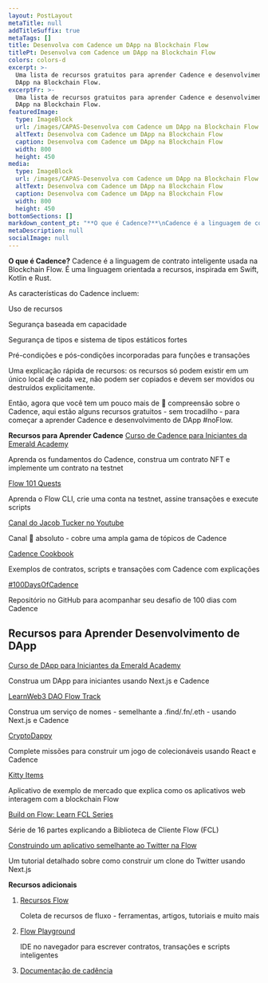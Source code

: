 ```yaml
---
layout: PostLayout
metaTitle: null
addTitleSuffix: true
metaTags: []
title: Desenvolva com Cadence um DApp na Blockchain Flow
titlePt: Desenvolva com Cadence um DApp na Blockchain Flow
colors: colors-d
excerpt: >-
  Uma lista de recursos gratuitos para aprender Cadence e desenvolvimento de
  DApp na Blockchain Flow.
excerptFr: >-
  Uma lista de recursos gratuitos para aprender Cadence e desenvolvimento de
  DApp na Blockchain Flow.
featuredImage:
  type: ImageBlock
  url: /images/CAPAS-Desenvolva com Cadence um DApp na Blockchain Flow.png
  altText: Desenvolva com Cadence um DApp na Blockchain Flow
  caption: Desenvolva com Cadence um DApp na Blockchain Flow
  width: 800
  height: 450
media:
  type: ImageBlock
  url: /images/CAPAS-Desenvolva com Cadence um DApp na Blockchain Flow.png
  altText: Desenvolva com Cadence um DApp na Blockchain Flow
  caption: Desenvolva com Cadence um DApp na Blockchain Flow
  width: 800
  height: 450
bottomSections: []
markdown_content_pt: "**O que é Cadence?**\nCadence é a linguagem de contrato inteligente usada na Blockchain Flow. É uma linguagem orientada a recursos, inspirada em Swift, Kotlin e Rust.\n\nAs características do Cadence incluem:\n\nUso de recursos\n\nSegurança baseada em capacidade\n\nSegurança de tipos e sistema de tipos estáticos fortes\n\nPré-condições e pós-condições incorporadas para funções e transações\n\nUma explicação rápida de recursos: os recursos só podem existir em um único local de cada vez, não podem ser copiados e devem ser movidos ou destruídos explicitamente.\n\nEntão, agora que você tem um pouco mais de \U0001F90F compreensão sobre o Cadence, aqui estão alguns recursos gratuitos - sem trocadilho - para começar a aprender Cadence e desenvolvimento de DApp #noFlow.\n\n**Recursos para Aprender Cadence**\n[Curso de Cadence para Iniciantes da Emerald Academy](https://github.com/emerald-dao/beginner-cadence-course)\n\nAprenda os fundamentos do Cadence, construa um contrato NFT e implemente um contrato na testnet\n\n[Flow 101 Quests](https://github.com/onflow/flow-101-quest)\n\nAprenda o Flow CLI, crie uma conta na testnet, assine transações e execute scripts\n\n[Canal do Jacob Tucker no Youtube](https://www.youtube.com/@jacobtucker8438)\n\nCanal \U0001F48E absoluto - cobre uma ampla gama de tópicos de Cadence\n\n[Cadence Cookbook](https://cookbook.onflow.org/)\n\nExemplos de contratos, scripts e transações com Cadence com explicações\n\n[#100DaysOfCadence](https://github.com/AmethystCodes/100-days-of-cadence)\n\nRepositório no GitHub para acompanhar seu desafio de 100 dias com Cadence\n\n## **Recursos para Aprender Desenvolvimento de DApp**\n\n\n[Curso de DApp para Iniciantes da Emerald Academy](https://github.com/emerald-dao/beginner-dapp-course/fork)\n\nConstrua um DApp para iniciantes usando Next.js e Cadence\n\n[LearnWeb3 DAO Flow Track](https://learnweb3.io/courses/18f86037-e600-4933-aa8e-375f26055d53/lessons)\n\nConstrua um serviço de nomes - semelhante a .find/.fn/.eth - usando Next.js e Cadence\n\n[CryptoDappy](https://www.cryptodappy.com/)\n\nComplete missões para construir um jogo de colecionáveis usando React e Cadence\n\n[Kitty Items](https://developers.flow.com/learn/kitty-items/index)\n\nAplicativo de exemplo de mercado que explica como os aplicativos web interagem com a blockchain Flow\n\n[Build on Flow: Learn FCL Series](https://dev.to/onflow/build-on-flow-learn-fcl-introduction-51bp)\n\nSérie de 16 partes explicando a Biblioteca de Cliente Flow (FCL)\n\n[Construindo um aplicativo semelhante ao Twitter na Flow](https://hackmd.io/@andrea-muttoni/web3-twitter)\n\nUm tutorial detalhado sobre como construir um clone do Twitter usando Next.js\n\n**Recursos adicionais**\n\n1.  [Recursos Flow](https://github.com/ph0ph0/Get-The-Flow-Down)\n\n    Coleta de recursos de fluxo - ferramentas, artigos, tutoriais e muito mais\n\n2.  [Flow Playground](https://play.flow.com/)\n\n    IDE no navegador para escrever contratos, transações e scripts inteligentes\n\n3.  [Documentação de cadência](https://developers.flow.com/cadence/language)\n\n"
metaDescription: null
socialImage: null
---
```

**O que é Cadence?**
Cadence é a linguagem de contrato inteligente usada na Blockchain Flow. É uma linguagem orientada a recursos, inspirada em Swift, Kotlin e Rust.

As características do Cadence incluem:

Uso de recursos

Segurança baseada em capacidade

Segurança de tipos e sistema de tipos estáticos fortes

Pré-condições e pós-condições incorporadas para funções e transações

Uma explicação rápida de recursos: os recursos só podem existir em um único local de cada vez, não podem ser copiados e devem ser movidos ou destruídos explicitamente.

Então, agora que você tem um pouco mais de 🤏 compreensão sobre o Cadence, aqui estão alguns recursos gratuitos - sem trocadilho - para começar a aprender Cadence e desenvolvimento de DApp #noFlow.

**Recursos para Aprender Cadence**
[Curso de Cadence para Iniciantes da Emerald Academy](https://github.com/emerald-dao/beginner-cadence-course)

Aprenda os fundamentos do Cadence, construa um contrato NFT e implemente um contrato na testnet

[Flow 101 Quests](https://github.com/onflow/flow-101-quest)

Aprenda o Flow CLI, crie uma conta na testnet, assine transações e execute scripts

[Canal do Jacob Tucker no Youtube](https://www.youtube.com/@jacobtucker8438)

Canal 💎 absoluto - cobre uma ampla gama de tópicos de Cadence

[Cadence Cookbook](https://cookbook.onflow.org/)

Exemplos de contratos, scripts e transações com Cadence com explicações

[#100DaysOfCadence](https://github.com/AmethystCodes/100-days-of-cadence)

Repositório no GitHub para acompanhar seu desafio de 100 dias com Cadence

## **Recursos para Aprender Desenvolvimento de DApp**

[Curso de DApp para Iniciantes da Emerald Academy](https://github.com/emerald-dao/beginner-dapp-course/fork)

Construa um DApp para iniciantes usando Next.js e Cadence

[LearnWeb3 DAO Flow Track](https://learnweb3.io/courses/18f86037-e600-4933-aa8e-375f26055d53/lessons)

Construa um serviço de nomes - semelhante a .find/.fn/.eth - usando Next.js e Cadence

[CryptoDappy](https://www.cryptodappy.com/)

Complete missões para construir um jogo de colecionáveis usando React e Cadence

[Kitty Items](https://developers.flow.com/learn/kitty-items/index)

Aplicativo de exemplo de mercado que explica como os aplicativos web interagem com a blockchain Flow

[Build on Flow: Learn FCL Series](https://dev.to/onflow/build-on-flow-learn-fcl-introduction-51bp)

Série de 16 partes explicando a Biblioteca de Cliente Flow (FCL)

[Construindo um aplicativo semelhante ao Twitter na Flow](https://hackmd.io/@andrea-muttoni/web3-twitter)

Um tutorial detalhado sobre como construir um clone do Twitter usando Next.js

**Recursos adicionais**

1.  [Recursos Flow](https://github.com/ph0ph0/Get-The-Flow-Down)

    Coleta de recursos de fluxo - ferramentas, artigos, tutoriais e muito mais

2.  [Flow Playground](https://play.flow.com/)

    IDE no navegador para escrever contratos, transações e scripts inteligentes

3.  [Documentação de cadência](https://developers.flow.com/cadence/language)
